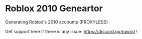 # Roblox 2010 Geneartor
Generating Roblox's 2010 accounts (PROXYLESS)

Get support here if there is any issue: https://discord.gg/nword ! 
 
